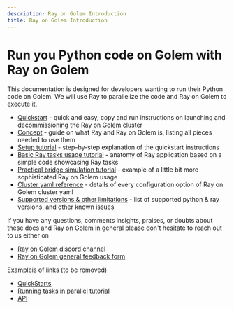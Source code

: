 ```yaml
---
description: Ray on Golem Introduction 
title: Ray on Golem Introduction
---
```


# Run you Python code on Golem with Ray on Golem

This documentation is designed for developers wanting to run their Python code on Golem.
We will use Ray to parallelize the code and Ray on Golem to execute it.

- [Quickstart](#quickstart) - quick and easy, copy and run instructions on launching and decommissioning the Ray on Golem cluster
- [Concept](#concept) - guide on what Ray and Ray on Golem is, listing all pieces needed to use them
- [Setup tutorial](#setup-tutorial) - step-by-step explanation of the quickstart instructions
- [Basic Ray tasks usage tutorial](#basic-ray-tasks-usage-tutorial) - anatomy of Ray application based on a simple code showcasing Ray tasks
- [Practical bridge simulation tutorial](#practical-bridge-simulation-tutorial) - example of a little bit more sophisticated Ray on Golem usage
- [Cluster yaml reference](#cluster-yaml-reference) - details of every configuration option of Ray on Golem cluster yaml
- [Supported versions & other limitations](#supported-versions-and-other-limitations) - list of supported python & ray versions, and other known issues


If you have any questions, comments insights, praises, or doubts about these docs and Ray on Golem in general please don't hesitate to reach out to us either on
- [Ray on Golem discord channel](https://discord.com/channels/684703559954333727/1136986696907505775)
- [Ray on Golem general feedback form](TODO)




Exampleis of links (to be removed)
 - [QuickStarts](/docs/creators/javascript/quickstarts)
 - [Running tasks in parallel tutorial](/docs/creators/javascript/tutorials/running-parallel-tasks)
 - [API](/docs/golem-js/reference/overview)
